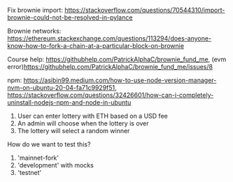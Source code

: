 Fix brownie import: https://stackoverflow.com/questions/70544310/import-brownie-could-not-be-resolved-in-pylance

Brownie networks: https://ethereum.stackexchange.com/questions/113294/does-anyone-know-how-to-fork-a-chain-at-a-particular-block-on-brownie

Course help: https://githubhelp.com/PatrickAlphaC/brownie_fund_me, (evm error)https://githubhelp.com/PatrickAlphaC/brownie_fund_me/issues/8

npm: https://asibin99.medium.com/how-to-use-node-version-manager-nvm-on-ubuntu-20-04-fa71c9929f51, https://stackoverflow.com/questions/32426601/how-can-i-completely-uninstall-nodejs-npm-and-node-in-ubuntu



1. User can enter lottery with ETH based on a USD fee
2. An admin will choose when the lottery is over
3. The lottery will select a random winner

How do we want to test this?

1. 'mainnet-fork'
2. 'development' with mocks
3. 'testnet'
